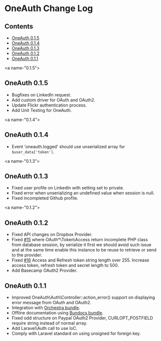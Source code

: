 # OneAuth Change Log

## Contents

- [OneAuth 0.1.5](#0.1.5)
- [OneAuth 0.1.4](#0.1.4)
- [OneAuth 0.1.3](#0.1.3)
- [OneAuth 0.1.2](#0.1.2)
- [OneAuth 0.1.1](#0.1.1)


<a name-"0.1.5"></a>
## OneAuth 0.1.5

- Bugfixes on LinkedIn request.
- Add custom driver for OAuth and OAuth2.
- Update Flickr authentication process.
- Add Unit Testing for OneAuth.


<a name-"0.1.4"></a>
## OneAuth 0.1.4

- Event 'oneauth.logged' should use unserialized array for `$user_data['token']`.

<a name-"0.1.3"></a>
## OneAuth 0.1.3

- Fixed user profile on LinkedIn with setting set to private.
- Fixed error when unserializing an undefined value when session is null.
- Fixed incompleted Github profile.

<a name-"0.1.2"></a>
## OneAuth 0.1.2

- Fixed API changes on Dropbox Provider.
- Fixed [#15](https://github.com/codenitive/laravel-oneauth/pull/15) where OAuth*\Token\Access return incomplete PHP class from database session, by serialize it first we should avoid such issue and at the same time enable this instance to be reuse to retrieve or send to the provider.
- Fixed [#16](https://github.com/codenitive/laravel-oneauth/pull/16) Access and Refresh token string length over 255. Increase access token, refresh token and secret length to 500.
- Add Basecamp OAuth2 Provider.

<a name="0.1.1"></a>
## OneAuth 0.1.1

- Improved OneAuth\Auth\Controller::action_error() support on displaying error message from OAuth and OAuth2.
- Integration with [Orchestra bundle](http://bundles.laravel.com/bundle/orchestra).
- Offline documentation using [Bundocs bundle](http://bundles.laravel.com/bundle/bundocs).
- Fixed odd structure on Paypal OAuth2 Provider, CURLOPT_POSTFIELD require string instead of normal array.
- Add Laravel\Auth call to use IoC.
- Comply with Laravel standard on using unsigned for foreign key.